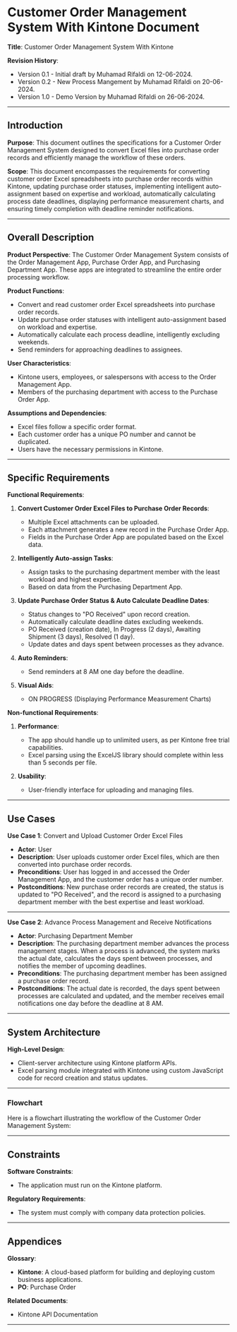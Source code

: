 # Customer Order Management System With Kintone Document

**Title**: Customer Order Management System With Kintone

**Revision History**:

- Version 0.1 - Initial draft by Muhamad Rifaldi on 12-06-2024.
- Version 0.2 - New Process Mangement by Muhamad Rifaldi on 20-06-2024.
- Version 1.0 - Demo Version by Muhamad Rifaldi on 26-06-2024.

---

## Introduction

**Purpose**:
This document outlines the specifications for a Customer Order Management System designed to convert Excel files into purchase order records and efficiently manage the workflow of these orders.

**Scope**:
This document encompasses the requirements for converting customer order Excel spreadsheets into purchase order records within Kintone, updating purchase order statuses, implementing intelligent auto-assignment based on expertise and workload, automatically calculating process date deadlines, displaying performance measurement charts, and ensuring timely completion with deadline reminder notifications.

---

## Overall Description

**Product Perspective**:
The Customer Order Management System consists of the Order Management App, Purchase Order App, and Purchasing Department App. These apps are integrated to streamline the entire order processing workflow.

**Product Functions**:

- Convert and read customer order Excel spreadsheets into purchase order records.
- Update purchase order statuses with intelligent auto-assignment based on workload and expertise.
- Automatically calculate each process deadline, intelligently excluding weekends.
- Send reminders for approaching deadlines to assignees.

**User Characteristics**:

- Kintone users, employees, or salespersons with access to the Order Management App.
- Members of the purchasing department with access to the Purchase Order App.

**Assumptions and Dependencies**:

- Excel files follow a specific order format.
- Each customer order has a unique PO number and cannot be duplicated.
- Users have the necessary permissions in Kintone.

---

## Specific Requirements

**Functional Requirements**:

1. **Convert Customer Order Excel Files to Purchase Order Records**:

   - Multiple Excel attachments can be uploaded.
   - Each attachment generates a new record in the Purchase Order App.
   - Fields in the Purchase Order App are populated based on the Excel data.

2. **Intelligently Auto-assign Tasks**:

   - Assign tasks to the purchasing department member with the least workload and highest expertise.
   - Based on data from the Purchasing Department App.

3. **Update Purchase Order Status & Auto Calculate Deadline Dates**:

   - Status changes to "PO Received" upon record creation.
   - Automatically calculate deadline dates excluding weekends.
   - PO Received (creation date), In Progress (2 days), Awaiting Shipment (3 days), Resolved (1 day).
   - Update dates and days spent between processes as they advance.

4. **Auto Reminders**:

   - Send reminders at 8 AM one day before the deadline.

5. **Visual Aids**:
   - ON PROGRESS (Displaying Performance Measurement Charts)

**Non-functional Requirements**:

1. **Performance**:

   - The app should handle up to unlimited users, as per Kintone free trial capabilities.
   - Excel parsing using the ExcelJS library should complete within less than 5 seconds per file.

2. **Usability**:
   - User-friendly interface for uploading and managing files.

---

## Use Cases

**Use Case 1**: Convert and Upload Customer Order Excel Files

- **Actor**: User
- **Description**: User uploads customer order Excel files, which are then converted into purchase order records.
- **Preconditions**: User has logged in and accessed the Order Management App, and the customer order has a unique order number.
- **Postconditions**: New purchase order records are created, the status is updated to "PO Received", and the record is assigned to a purchasing department member with the best expertise and least workload.

---

**Use Case 2**: Advance Process Management and Receive Notifications

- **Actor**: Purchasing Department Member
- **Description**: The purchasing department member advances the process management stages. When a process is advanced, the system marks the actual date, calculates the days spent between processes, and notifies the member of upcoming deadlines.
- **Preconditions**: The purchasing department member has been assigned a purchase order record.
- **Postconditions**: The actual date is recorded, the days spent between processes are calculated and updated, and the member receives email notifications one day before the deadline at 8 AM.

---

## System Architecture

**High-Level Design**:

- Client-server architecture using Kintone platform APIs.
- Excel parsing module integrated with Kintone using custom JavaScript code for record creation and status updates.

---

### Flowchart

Here is a flowchart illustrating the workflow of the Customer Order Management System:

---

## Constraints

**Software Constraints**:

- The application must run on the Kintone platform.

**Regulatory Requirements**:

- The system must comply with company data protection policies.

---

## Appendices

**Glossary**:

- **Kintone**: A cloud-based platform for building and deploying custom business applications.
- **PO**: Purchase Order

**Related Documents**:

- Kintone API Documentation

---
